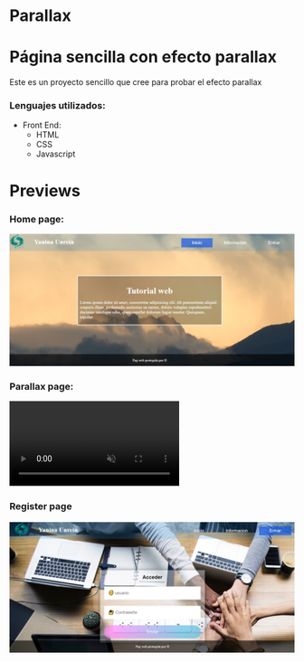 # Parallax

# Página sencilla con efecto parallax
<p>Este es un proyecto sencillo que cree para probar el efecto parallax</p>

### Lenguajes utilizados:

- Front End:
    + HTML 
    + CSS 
    + Javascript

# Previews

### Home page:
<p align='left'>
    <img src='img/paralax1.jpg'></img>
</p>

### Parallax page:
<p align='left'>
    <video src="img/video.mp4" autoplay loop muted class="video"></video>
</p>

### Register page
<p align='left'>
    <img src='img/paralax2.jpg'></img>
</p>

